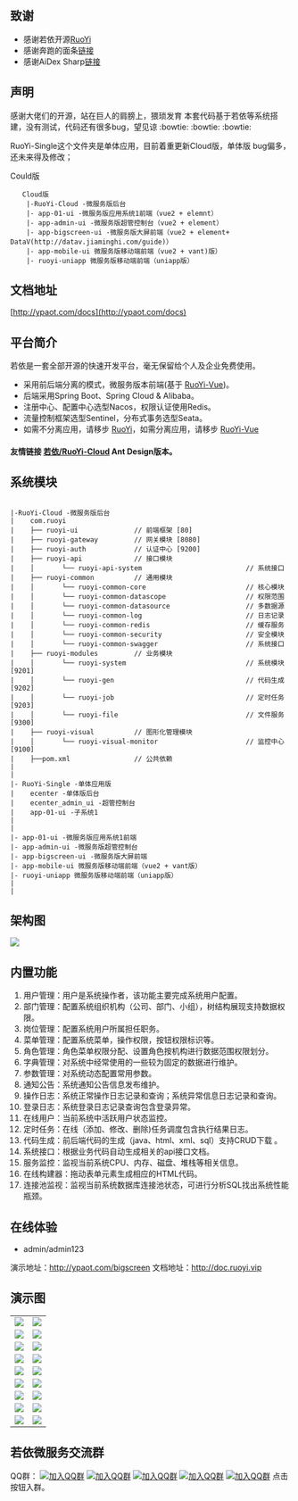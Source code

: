 ##  **致谢**  
 * 感谢若依开源[RuoYi](http://www.ruoyi.vip)
 * 感谢奔跑的面条[链接](https://gitee.com/MTrun/big-screen-vue-datav)
 * 感谢AiDex Sharp[链接](https://gitee.com/big-hedgehog/ruoyi-uniapp)

##  **声明** 
   感谢大佬们的开源，站在巨人的肩膀上，猥琐发育
   本套代码基于若依等系统搭建，没有测试，代码还有很多bug，望见谅 :bowtie:  :bowtie:  :bowtie: 
 
   RuoYi-Single这个文件夹是单体应用，目前着重更新Cloud版，单体版 bug偏多，还未来得及修改；

   Could版
~~~
   Cloud版
    |-RuoYi-Cloud -微服务版后台
    |- app-01-ui -微服务版应用系统1前端（vue2 + elemnt）
    |- app-admin-ui -微服务版超管控制台（vue2 + element）
    |- app-bigscreen-ui -微服务版大屏前端（vue2 + element+ DataV(http://datav.jiaminghi.com/guide)）
    |- app-mobile-ui 微服务版移动端前端（vue2 + vant)版）
    |- ruoyi-uniapp 微服务版移动端前端（uniapp版）
~~~
   

## 文档地址
   [http://ypaot.com/docs](http://ypaot.com/docs)

## 平台简介

若依是一套全部开源的快速开发平台，毫无保留给个人及企业免费使用。

* 采用前后端分离的模式，微服务版本前端(基于 [RuoYi-Vue](https://gitee.com/y_project/RuoYi-Vue))。
* 后端采用Spring Boot、Spring Cloud & Alibaba。
* 注册中心、配置中心选型Nacos，权限认证使用Redis。
* 流量控制框架选型Sentinel，分布式事务选型Seata。
* 如需不分离应用，请移步 [RuoYi](https://gitee.com/y_project/RuoYi)，如需分离应用，请移步 [RuoYi-Vue](https://gitee.com/y_project/RuoYi-Vue)

#### 友情链接 [若依/RuoYi-Cloud](https://gitee.com/zhangmrit/ruoyi-cloud) Ant Design版本。

## 系统模块

~~~

|-RuoYi-Cloud -微服务版后台
|    com.ruoyi     
|    ├── ruoyi-ui              // 前端框架 [80]
|    ├── ruoyi-gateway         // 网关模块 [8080]
|    ├── ruoyi-auth            // 认证中心 [9200]
|    ├── ruoyi-api             // 接口模块
|    │       └── ruoyi-api-system                          // 系统接口
|    ├── ruoyi-common          // 通用模块
|    │       └── ruoyi-common-core                         // 核心模块
|    │       └── ruoyi-common-datascope                    // 权限范围
|    │       └── ruoyi-common-datasource                   // 多数据源
|    │       └── ruoyi-common-log                          // 日志记录
|    │       └── ruoyi-common-redis                        // 缓存服务
|    │       └── ruoyi-common-security                     // 安全模块
|    │       └── ruoyi-common-swagger                      // 系统接口
|    ├── ruoyi-modules         // 业务模块
|    │       └── ruoyi-system                              // 系统模块 [9201]
|    │       └── ruoyi-gen                                 // 代码生成 [9202]
|    │       └── ruoyi-job                                 // 定时任务 [9203]
|    │       └── ruoyi-file                                // 文件服务 [9300]
|    ├── ruoyi-visual          // 图形化管理模块
|    │       └── ruoyi-visual-monitor                      // 监控中心 [9100]
|    ├──pom.xml                // 公共依赖
|
|  
|- RuoYi-Single -单体应用版
|    ecenter -单体版后台
|    ecenter_admin_ui -超管控制台
|    app-01-ui -子系统1
|
|
|- app-01-ui -微服务版应用系统1前端
|- app-admin-ui -微服务版超管控制台
|- app-bigscreen-ui -微服务版大屏前端
|- app-mobile-ui 微服务版移动端前端（vue2 + vant版）
|- ruoyi-uniapp 微服务版移动端前端（uniapp版）
|
|
~~~

## 架构图

<img src="https://oscimg.oschina.net/oscnet/up-82e9722ecb846786405a904bafcf19f73f3.png"/>

## 内置功能

1.  用户管理：用户是系统操作者，该功能主要完成系统用户配置。
2.  部门管理：配置系统组织机构（公司、部门、小组），树结构展现支持数据权限。
3.  岗位管理：配置系统用户所属担任职务。
4.  菜单管理：配置系统菜单，操作权限，按钮权限标识等。
5.  角色管理：角色菜单权限分配、设置角色按机构进行数据范围权限划分。
6.  字典管理：对系统中经常使用的一些较为固定的数据进行维护。
7.  参数管理：对系统动态配置常用参数。
8.  通知公告：系统通知公告信息发布维护。
9.  操作日志：系统正常操作日志记录和查询；系统异常信息日志记录和查询。
10. 登录日志：系统登录日志记录查询包含登录异常。
11. 在线用户：当前系统中活跃用户状态监控。
12. 定时任务：在线（添加、修改、删除)任务调度包含执行结果日志。
13. 代码生成：前后端代码的生成（java、html、xml、sql）支持CRUD下载 。
14. 系统接口：根据业务代码自动生成相关的api接口文档。
15. 服务监控：监视当前系统CPU、内存、磁盘、堆栈等相关信息。
16. 在线构建器：拖动表单元素生成相应的HTML代码。
17. 连接池监视：监视当前系统数据库连接池状态，可进行分析SQL找出系统性能瓶颈。

## 在线体验

- admin/admin123  

演示地址：http://ypaot.com/bigscreen 
文档地址：http://doc.ruoyi.vip

## 演示图

<table>
    <tr>
        <td><img src="https://oscimg.oschina.net/oscnet/cd1f90be5f2684f4560c9519c0f2a232ee8.jpg"/></td>
        <td><img src="https://oscimg.oschina.net/oscnet/1cbcf0e6f257c7d3a063c0e3f2ff989e4b3.jpg"/></td>
    </tr>
    <tr>
        <td><img src="https://oscimg.oschina.net/oscnet/up-8074972883b5ba0622e13246738ebba237a.png"/></td>
        <td><img src="https://oscimg.oschina.net/oscnet/up-9f88719cdfca9af2e58b352a20e23d43b12.png"/></td>
    </tr>
    <tr>
        <td><img src="https://oscimg.oschina.net/oscnet/up-39bf2584ec3a529b0d5a3b70d15c9b37646.png"/></td>
        <td><img src="https://oscimg.oschina.net/oscnet/up-4148b24f58660a9dc347761e4cf6162f28f.png"/></td>
    </tr>
	<tr>
        <td><img src="https://oscimg.oschina.net/oscnet/up-b2d62ceb95d2dd9b3fbe157bb70d26001e9.png"/></td>
        <td><img src="https://oscimg.oschina.net/oscnet/up-d67451d308b7a79ad6819723396f7c3d77a.png"/></td>
    </tr>	 
    <tr>
        <td><img src="https://oscimg.oschina.net/oscnet/5e8c387724954459291aafd5eb52b456f53.jpg"/></td>
        <td><img src="https://oscimg.oschina.net/oscnet/644e78da53c2e92a95dfda4f76e6d117c4b.jpg"/></td>
    </tr>
	<tr>
        <td><img src="https://oscimg.oschina.net/oscnet/up-8370a0d02977eebf6dbf854c8450293c937.png"/></td>
        <td><img src="https://oscimg.oschina.net/oscnet/up-49003ed83f60f633e7153609a53a2b644f7.png"/></td>
    </tr>
	<tr>
        <td><img src="https://oscimg.oschina.net/oscnet/up-d4fe726319ece268d4746602c39cffc0621.png"/></td>
        <td><img src="https://oscimg.oschina.net/oscnet/up-c195234bbcd30be6927f037a6755e6ab69c.png"/></td>
    </tr>
	<tr>
        <td><img src="https://oscimg.oschina.net/oscnet/up-ece3fd37a3d4bb75a3926e905a3c5629055.png"/></td>
        <td><img src="https://oscimg.oschina.net/oscnet/up-92ffb7f3835855cff100fa0f754a6be0d99.png"/></td>
    </tr>
    <tr>
        <td><img src="https://oscimg.oschina.net/oscnet/up-ff9e3066561574aca73005c5730c6a41f15.png"/></td>
        <td><img src="https://oscimg.oschina.net/oscnet/up-5e4daac0bb59612c5038448acbcef235e3a.png"/></td>
    </tr>
</table>


## 若依微服务交流群

QQ群： [![加入QQ群](https://img.shields.io/badge/已满-42799195-blue.svg)](https://jq.qq.com/?_wv=1027&k=yqInfq0S) [![加入QQ群](https://img.shields.io/badge/已满-170157040-blue.svg)](https://jq.qq.com/?_wv=1027&k=Oy1mb3p8) [![加入QQ群](https://img.shields.io/badge/已满-130643120-blue.svg)](https://jq.qq.com/?_wv=1027&k=rvxkJtXK) [![加入QQ群](https://img.shields.io/badge/已满-225920371-blue.svg)](https://jq.qq.com/?_wv=1027&k=0Ck3PvTe) [![加入QQ群](https://img.shields.io/badge/201705537-blue.svg)](https://jq.qq.com/?_wv=1027&k=FnHHP4TT) 点击按钮入群。